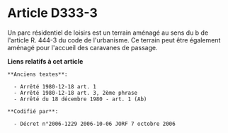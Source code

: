 # Article D333-3

Un parc résidentiel de loisirs est un terrain aménagé au sens du b de l'article R. 444-3 du code de l'urbanisme. Ce terrain
peut être également aménagé pour l'accueil des caravanes de passage.

**Liens relatifs à cet article**

	**Anciens textes**:

	  - Arrêté 1980-12-18 art. 1
	  - Arrêté 1980-12-18 art. 3, 2ème phrase
	  - Arrêté du 18 décembre 1980 - art. 1 (Ab)

	**Codifié par**:

	  - Décret n°2006-1229 2006-10-06 JORF 7 octobre 2006
